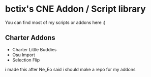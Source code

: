 # bctix's CNE Addon / Script library

You can find most of my scripts or addons here :)

## Charter Addons
 - Charter Little Buddies
 - Osu Import
 - Selection Flip

i made this after Ne_Eo said i should make a repo for my addons